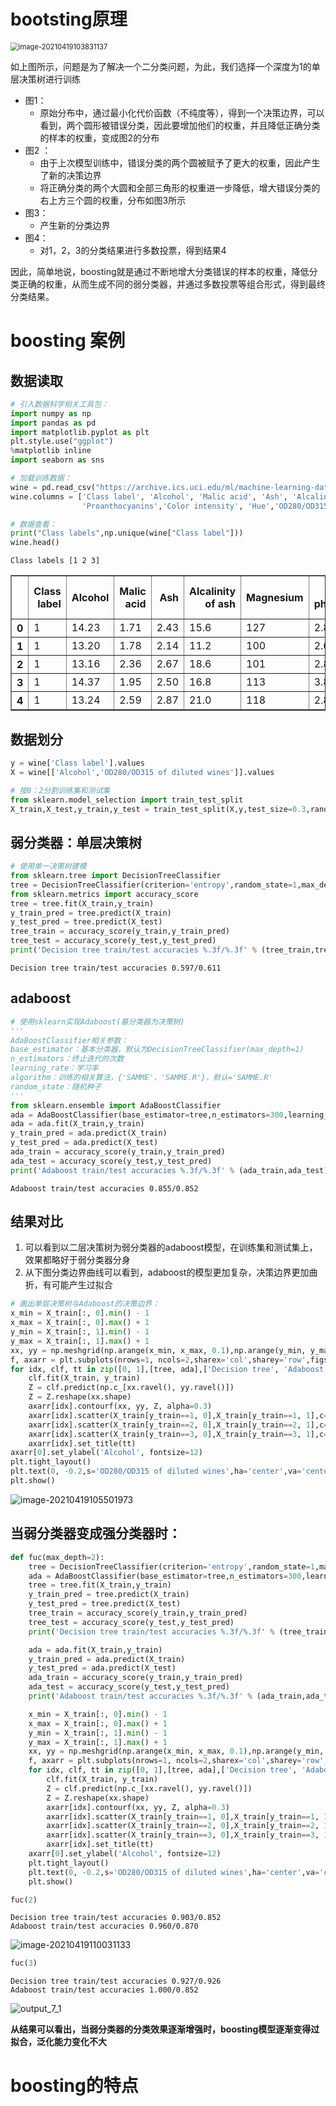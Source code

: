 # bootsting原理

<img src="https://gitee.com/panli1998/mycloudimage/raw/master/img/image-20210419103831137.png" alt="image-20210419103831137" style="zoom:80%;" />

如上图所示，问题是为了解决一个二分类问题，为此，我们选择一个深度为1的单层决策树进行训练

- 图1：
  - 原始分布中，通过最小化代价函数（不纯度等），得到一个决策边界，可以看到，两个圆形被错误分类，因此要增加他们的权重，并且降低正确分类的样本的权重，变成图2的分布
- 图2 ：
  - 由于上次模型训练中，错误分类的两个圆被赋予了更大的权重，因此产生了新的决策边界
  - 将正确分类的两个大圆和全部三角形的权重进一步降低，增大错误分类的右上方三个圆的权重，分布如图3所示
- 图3：
  - 产生新的分类边界
- 图4：
  - 对1，2，3的分类结果进行多数投票，得到结果4

因此，简单地说，boosting就是通过不断地增大分类错误的样本的权重，降低分类正确的权重，从而生成不同的弱分类器，并通过多数投票等组合形式，得到最终分类结果。

# boosting 案例

## 数据读取

```python
# 引入数据科学相关工具包：
import numpy as np
import pandas as pd 
import matplotlib.pyplot as plt
plt.style.use("ggplot")
%matplotlib inline
import seaborn as sns
```


```python
# 加载训练数据：         
wine = pd.read_csv("https://archive.ics.uci.edu/ml/machine-learning-databases/wine/wine.data",header=None)
wine.columns = ['Class label', 'Alcohol', 'Malic acid', 'Ash', 'Alcalinity of ash','Magnesium', 'Total phenols','Flavanoids', 'Nonflavanoid phenols', 
                'Proanthocyanins','Color intensity', 'Hue','OD280/OD315 of diluted wines','Proline']
```


```python
# 数据查看：
print("Class labels",np.unique(wine["Class label"]))
wine.head()
```

    Class labels [1 2 3]





<div>
<style scoped>
    .dataframe tbody tr th:only-of-type {
        vertical-align: middle;
    }

    .dataframe tbody tr th {
        vertical-align: top;
    }
    
    .dataframe thead th {
        text-align: right;
    }
</style>
<table border="1" class="dataframe">
  <thead>
    <tr style="text-align: right;">
      <th></th>
      <th>Class label</th>
      <th>Alcohol</th>
      <th>Malic acid</th>
      <th>Ash</th>
      <th>Alcalinity of ash</th>
      <th>Magnesium</th>
      <th>Total phenols</th>
      <th>Flavanoids</th>
      <th>Nonflavanoid phenols</th>
      <th>Proanthocyanins</th>
      <th>Color intensity</th>
      <th>Hue</th>
      <th>OD280/OD315 of diluted wines</th>
      <th>Proline</th>
    </tr>
  </thead>
  <tbody>
    <tr>
      <th>0</th>
      <td>1</td>
      <td>14.23</td>
      <td>1.71</td>
      <td>2.43</td>
      <td>15.6</td>
      <td>127</td>
      <td>2.80</td>
      <td>3.06</td>
      <td>0.28</td>
      <td>2.29</td>
      <td>5.64</td>
      <td>1.04</td>
      <td>3.92</td>
      <td>1065</td>
    </tr>
    <tr>
      <th>1</th>
      <td>1</td>
      <td>13.20</td>
      <td>1.78</td>
      <td>2.14</td>
      <td>11.2</td>
      <td>100</td>
      <td>2.65</td>
      <td>2.76</td>
      <td>0.26</td>
      <td>1.28</td>
      <td>4.38</td>
      <td>1.05</td>
      <td>3.40</td>
      <td>1050</td>
    </tr>
    <tr>
      <th>2</th>
      <td>1</td>
      <td>13.16</td>
      <td>2.36</td>
      <td>2.67</td>
      <td>18.6</td>
      <td>101</td>
      <td>2.80</td>
      <td>3.24</td>
      <td>0.30</td>
      <td>2.81</td>
      <td>5.68</td>
      <td>1.03</td>
      <td>3.17</td>
      <td>1185</td>
    </tr>
    <tr>
      <th>3</th>
      <td>1</td>
      <td>14.37</td>
      <td>1.95</td>
      <td>2.50</td>
      <td>16.8</td>
      <td>113</td>
      <td>3.85</td>
      <td>3.49</td>
      <td>0.24</td>
      <td>2.18</td>
      <td>7.80</td>
      <td>0.86</td>
      <td>3.45</td>
      <td>1480</td>
    </tr>
    <tr>
      <th>4</th>
      <td>1</td>
      <td>13.24</td>
      <td>2.59</td>
      <td>2.87</td>
      <td>21.0</td>
      <td>118</td>
      <td>2.80</td>
      <td>2.69</td>
      <td>0.39</td>
      <td>1.82</td>
      <td>4.32</td>
      <td>1.04</td>
      <td>2.93</td>
      <td>735</td>
    </tr>
  </tbody>
</table>
</div>

## 数据划分


```python
y = wine['Class label'].values
X = wine[['Alcohol','OD280/OD315 of diluted wines']].values

# 按8：2分割训练集和测试集
from sklearn.model_selection import train_test_split
X_train,X_test,y_train,y_test = train_test_split(X,y,test_size=0.3,random_state=1,stratify=y)  # stratify参数代表了按照y的类别等比例抽样
```

## 弱分类器：单层决策树


```python
# 使用单一决策树建模
from sklearn.tree import DecisionTreeClassifier
tree = DecisionTreeClassifier(criterion='entropy',random_state=1,max_depth = 1)
from sklearn.metrics import accuracy_score
tree = tree.fit(X_train,y_train)
y_train_pred = tree.predict(X_train)
y_test_pred = tree.predict(X_test)
tree_train = accuracy_score(y_train,y_train_pred)
tree_test = accuracy_score(y_test,y_test_pred)
print('Decision tree train/test accuracies %.3f/%.3f' % (tree_train,tree_test))
```

    Decision tree train/test accuracies 0.597/0.611

## adaboost

```python
# 使用sklearn实现Adaboost(基分类器为决策树)
'''
AdaBoostClassifier相关参数：
base_estimator：基本分类器，默认为DecisionTreeClassifier(max_depth=1)
n_estimators：终止迭代的次数
learning_rate：学习率
algorithm：训练的相关算法，{'SAMME'，'SAMME.R'}，默认='SAMME.R'
random_state：随机种子
'''
from sklearn.ensemble import AdaBoostClassifier
ada = AdaBoostClassifier(base_estimator=tree,n_estimators=300,learning_rate=0.01,random_state=1)
ada = ada.fit(X_train,y_train)
y_train_pred = ada.predict(X_train)
y_test_pred = ada.predict(X_test)
ada_train = accuracy_score(y_train,y_train_pred)
ada_test = accuracy_score(y_test,y_test_pred)
print('Adaboost train/test accuracies %.3f/%.3f' % (ada_train,ada_test))
```

    Adaboost train/test accuracies 0.855/0.852

## 结果对比

1. 可以看到以二层决策树为弱分类器的adaboost模型，在训练集和测试集上，效果都略好于弱分类器分身
2. 从下图分类边界曲线可以看到，adaboost的模型更加复杂，决策边界更加曲折，有可能产生过拟合

```python
# 画出单层决策树与Adaboost的决策边界：
x_min = X_train[:, 0].min() - 1
x_max = X_train[:, 0].max() + 1
y_min = X_train[:, 1].min() - 1
y_max = X_train[:, 1].max() + 1
xx, yy = np.meshgrid(np.arange(x_min, x_max, 0.1),np.arange(y_min, y_max, 0.1))
f, axarr = plt.subplots(nrows=1, ncols=2,sharex='col',sharey='row',figsize=(12, 6))
for idx, clf, tt in zip([0, 1],[tree, ada],['Decision tree', 'Adaboost']):
    clf.fit(X_train, y_train)
    Z = clf.predict(np.c_[xx.ravel(), yy.ravel()])
    Z = Z.reshape(xx.shape)
    axarr[idx].contourf(xx, yy, Z, alpha=0.3)
    axarr[idx].scatter(X_train[y_train==1, 0],X_train[y_train==1, 1],c='blue', marker='^')
    axarr[idx].scatter(X_train[y_train==2, 0],X_train[y_train==2, 1],c='red', marker='o')
    axarr[idx].scatter(X_train[y_train==3, 0],X_train[y_train==3, 1],c='green', marker='x')
    axarr[idx].set_title(tt)
axarr[0].set_ylabel('Alcohol', fontsize=12)
plt.tight_layout()
plt.text(0, -0.2,s='OD280/OD315 of diluted wines',ha='center',va='center',fontsize=12,transform=axarr[1].transAxes)
plt.show()
```


![image-20210419105501973](https://gitee.com/panli1998/mycloudimage/raw/master/img/image-20210419105501973.png)

## 当弱分类器变成强分类器时：

```python
def fuc(max_depth=2):
    tree = DecisionTreeClassifier(criterion='entropy',random_state=1,max_depth =max_depth)
    ada = AdaBoostClassifier(base_estimator=tree,n_estimators=300,learning_rate=0.01,random_state=1)
    tree = tree.fit(X_train,y_train)
    y_train_pred = tree.predict(X_train)
    y_test_pred = tree.predict(X_test)
    tree_train = accuracy_score(y_train,y_train_pred)
    tree_test = accuracy_score(y_test,y_test_pred)
    print('Decision tree train/test accuracies %.3f/%.3f' % (tree_train,tree_test))

    ada = ada.fit(X_train,y_train)
    y_train_pred = ada.predict(X_train)
    y_test_pred = ada.predict(X_test)
    ada_train = accuracy_score(y_train,y_train_pred)
    ada_test = accuracy_score(y_test,y_test_pred)
    print('Adaboost train/test accuracies %.3f/%.3f' % (ada_train,ada_test))

    x_min = X_train[:, 0].min() - 1
    x_max = X_train[:, 0].max() + 1
    y_min = X_train[:, 1].min() - 1
    y_max = X_train[:, 1].max() + 1
    xx, yy = np.meshgrid(np.arange(x_min, x_max, 0.1),np.arange(y_min, y_max, 0.1))
    f, axarr = plt.subplots(nrows=1, ncols=2,sharex='col',sharey='row',figsize=(12, 6))
    for idx, clf, tt in zip([0, 1],[tree, ada],['Decision tree', 'Adaboost']):
        clf.fit(X_train, y_train)
        Z = clf.predict(np.c_[xx.ravel(), yy.ravel()])
        Z = Z.reshape(xx.shape)
        axarr[idx].contourf(xx, yy, Z, alpha=0.3)
        axarr[idx].scatter(X_train[y_train==1, 0],X_train[y_train==1, 1],c='blue', marker='^')
        axarr[idx].scatter(X_train[y_train==2, 0],X_train[y_train==2, 1],c='red', marker='o')
        axarr[idx].scatter(X_train[y_train==3, 0],X_train[y_train==3, 1],c='green', marker='x')
        axarr[idx].set_title(tt)
    axarr[0].set_ylabel('Alcohol', fontsize=12)
    plt.tight_layout()
    plt.text(0, -0.2,s='OD280/OD315 of diluted wines',ha='center',va='center',fontsize=12,transform=axarr[1].transAxes)
    plt.show()

fuc(2)
```

    Decision tree train/test accuracies 0.903/0.852
    Adaboost train/test accuracies 0.960/0.870

![image-20210419110031133](https://gitee.com/panli1998/mycloudimage/raw/master/img/image-20210419110031133.png)



```python
fuc(3)
```

    Decision tree train/test accuracies 0.927/0.926
    Adaboost train/test accuracies 1.000/0.852

![output_7_1](https://gitee.com/panli1998/mycloudimage/raw/master/img/output_7_1.png)

**从结果可以看出，当弱分类器的分类效果逐渐增强时，boosting模型逐渐变得过拟合，泛化能力变化不大**

# boosting的特点

​     